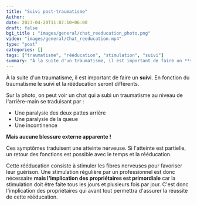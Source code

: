 ```yaml
---
title: "Suivi post-traumatisme"
Author: 
date: 2023-04-20T11:07:10+06:00
draft: false
bgi_title : "images/general/chat_reeducation_photo.png"
video: "images/general/Chat_reeducation.mp4"
type: "post"
categories: []
tags: ["traumatisme", "rééducation", "stimulation", "suivi"]
summary: "À la suite d'un traumatisme, il est important de faire un **suivi**. En fonction du traumatisme le suivi et la rééducation seront différents."
---
```


À la suite d'un traumatisme, il est important de faire un **suivi**. En fonction du traumatisme le suivi et la rééducation seront différents.

Sur la photo, on peut voir un chat qui a subi un traumatisme au niveau de l'arrière-main se traduisant par :
* Une paralysie des deux pattes arrière
* Une paralysie de la queue
* Une incontinence

**Mais aucune blessure externe apparente !**

Ces symptômes traduisent une atteinte nerveuse. Si l'atteinte est partielle, un retour des fonctions est possible avec le temps et la rééducation.

Cette rééducation consiste à stimuler les fibres nerveuses pour favoriser leur guérison. 
Une stimulation régulière par un professionnel est donc nécessaire **mais l'implication des propriétaires  est primordiale** car la stimulation doit être faite tous les jours et plusieurs fois par jour. C'est donc l'implication des propriétaires qui avant tout permettra d'assurer la réussite de cette rééducation.

